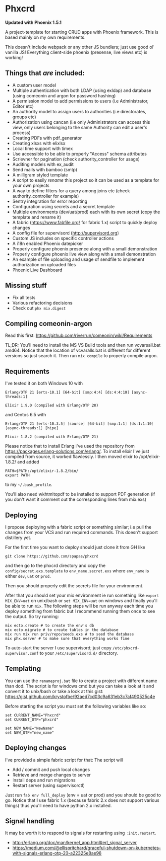 # Phxcrd

**Updated with Phoenix 1.5.1**

A project-template for starting CRUD apps with Phoenix framework. This is based mainly on my own requirements.

This doesn't include webpack or any other JS bundlers; just use good ol' vanilla JS! Everything client-side phoenix (presense, live views etc) is  working!


## Things that *are* included:

* A custom user model
* Multiple authentication with both LDAP (using exldap) and database (using comeonin and argon for password hashing)
* A permission model to add permissions to users (i.e Administrator, Editor etc)
* An authority model to assign users to authorities (i.e directorates, groups etc)
* Authorization using cancan (i.e only Administrators can access this view, only users belonging to the same Authority can edit a user's process)
* Creating PDFs with pdf_generator
* Creating xlsxs with elixlsx
* Local time support with timex
* Use accessible to be able to properly "Access" schema attributes
* Scrievner for pagination (check authority_controller for usage)
* Auditing models with ex_audit
* Send mails with bamboo (smtp)
* A milligram styled template
* A script to easily *rename* this project so it can be used as a template for your own projects
* A way to define filters for a query among joins etc (check authority_controller for example)
* Sentry integration for error reporting
* Configuration using secrets and a secret template
* Multiple environments (dev/uat/prod) each with its own secret (copy the template and rename it)
* A fabric (https://www.fabfile.org/ for fabric 1.x) script to quickly deploy changes
* A config file for supervisord (http://supervisord.org)
* Custom JS includes on specific controller actions
* A i18n enabled Phoenix datepicker
* Properly configure phoenix presence along with a small demonstration
* Properly configure phoenix live view along with a small demonstration
* An example of file uploading and usage of sendfile to implement authorization on uploaded files
* Phoenix Live Dashboard

## Missing stuff

* Fix all tests
* Various refactoring decisions
* Check out `phx mix.digest`

## Compiling comeonin-argon

Read this first: https://github.com/riverrun/comeonin/wiki/Requirements

TL;DR: You'll need to install the MS VS Build tools and then run vcvarsall.bat amd64. Notice that the location of vcvaralls.bat is different for different versions so just search it. Then run `mix compile` to properly compile argon.

## Requirements

I've tested it on both Windows 10 with

```
Erlang/OTP 21 [erts-10.1] [64-bit] [smp:4:4] [ds:4:4:10] [async-threads:1]

Elixir 1.9.0 (compiled with Erlang/OTP 20)
```

and Centos 6.5 with

```
Erlang/OTP 21 [erts-10.3.5] [source] [64-bit] [smp:1:1] [ds:1:1:10] [async-threads:1] [hipe]

Elixir 1.8.2 (compiled with Erlang/OTP 21)
```

Please notice that to install Erlang I've used the repository from https://packages.erlang-solutions.com/erlang/.
To install elixir I've just compiled from source, it worked flawlessly. I then moved elixir to /opt/elixir-1.8.2/
and added

```
PATH=$PATH:/opt/elixir-1.8.2/bin/
export PATH
```

to my `~/.bash_profile`.

You'll also need wkhtmltopdf to be installed to support PDF generation (if you don't want it comment out the corresponding lines from mix.exs)


## Deploying

I propose deploying with a fabric script or something similar; i.e pull the changes from your VCS and run required commands. This doesn't support distillery yet.

For the first time you want to deploy should just clone it from GH like

```
git clone https://github.com/spapas/phxcrd
```

and then go to the phxcrd directory and copy the `config/secret.exs.template` to `env_name.secret.exs` where `env_name` is either `dev`, `uat` or `prod`.

Then you should properly edit the secrets file for your environment.

After that you should set your mix environment ie run something like `export MIX_ENV=uat` on unix/bash or `set MIX_ENV=uat` on windows and finally you'll
be able to run `mix`. The following steps will be run anyway each time you deploy something from fabric but I recommend running them once to see the
output. So try running:

```
mix ecto.create # to create the env's db
mix ecto.migrate # to create tables in the database
mix run mix run priv/repo/seeds.exs # to seed the database
mix phx.server # to make sure that everything works fine
```

To auto-start the server I use supervisord; just copy `/etc/phxcrd-supervisor.conf` to your `/etc/supervisord.d/` directory.

## Templating

You can use the `renameproj.bat` file to create a project with different name than dod. The script is for windows cmd but you can take a look
at it and convert it to unix/bash or take a look at this gist: https://gist.github.com/krystofbe/92aed7cd03c9a631eb3c7af490525c4e

Before starting the script you must set the following variables like so:

```
set CURRENT_NAME="Phxcrd"
set CURRENT_OTP="phxcrd"

set NEW_NAME="NewName"
set NEW_OTP="new_name"
```

## Deploying changes

I've provided a simple fabric script for that: The script will

* Add / commit and push local changes
* Retrieve and merge changes to server
* Install deps and run migrations
* Restart server (using supervisorctl)

Just run `fab env full_deploy` (env = uat or prod) and you should be good to go. Notice that I use fabric 1.x (because fabric 2.x does not support various things) thus you'll need to have python 2.x installed.

## Signal handling

It may be worth it to respond to signals for restarting using `:init.restart`.

* http://erlang.org/doc/man/kernel_app.html#erl_signal_server
* https://medium.com/@ellispritchard/graceful-shutdown-on-kubernetes-with-signals-erlang-otp-20-a22325e8ae98
